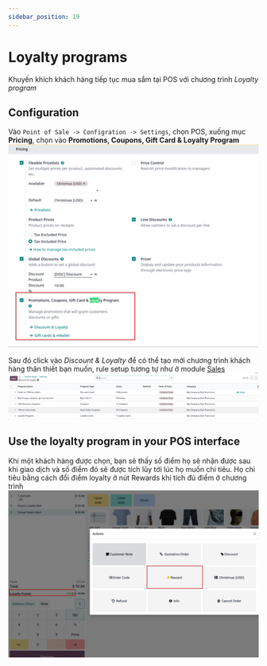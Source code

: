 ```yaml
---
sidebar_position: 19
---
```


# Loyalty programs

Khuyến khích khách hàng tiếp tục mua sắm tại POS với chương trình _Loyalty program_

## Configuration

Vào `Point of Sale -> Configration -> Settings`, chọn POS, xuống mục **Pricing**, chọn vào **Promotions, Coupons, Gift Card & Loyalty Program**
![pos settings loyalty](../img/pos_settings_loyalty.png)

Sau đó click vào _Discount & Loyalty_ để có thể tạo mới chương trình khách hàng thân thiết bạn muốn, rule setup tương tự như ở module [Sales](../../Product%20and%20prices/discount-and-loyalty-program.md)
![pos loyalty new](../img/pos_loyalty_new.png)

## Use the loyalty program in your POS interface

Khi một khách hàng được chọn, bạn sẽ thấy số điểm họ sẽ nhận được sau khi giao dịch và số điểm đó sẽ được tích lũy tới lúc họ muốn chi tiêu.
Họ chi tiêu bằng cách đổi điểm loyalty ở nút Rewards khi tích đủ điểm ở chương trình
![pos loyalty using](../img/pos_loyalty_using.png)
